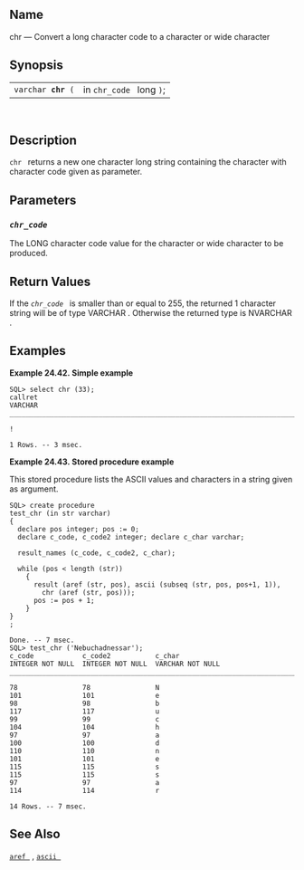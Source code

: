 <div>

<div>

</div>

<div>

## Name

chr — Convert a <span class="type">long </span> character code to a
character or wide character

</div>

<div>

## Synopsis

<div>

|                         |                          |
|-------------------------|--------------------------|
| `varchar `**`chr`**` (` | in `chr_code ` long `)`; |

<div>

 

</div>

</div>

</div>

<div>

## Description

`chr ` returns a new one character long string containing the character
with character code given as parameter.

</div>

<div>

## Parameters

<div>

### *`chr_code `*

The <span class="type">LONG </span> character code value for the
<span class="type">character </span> or <span class="type">wide
character </span> to be produced.

</div>

</div>

<div>

## Return Values

If the *`chr_code `* is smaller than or equal to 255, the returned 1
character string will be of type <span class="type">VARCHAR </span> .
Otherwise the returned type is <span class="type">NVARCHAR </span> .

</div>

<div>

## Examples

<div>

**Example 24.42. Simple example**

<div>

``` screen
SQL> select chr (33);
callret
VARCHAR
_______________________________________________________________________________

!

1 Rows. -- 3 msec.
```

</div>

</div>

  

<div>

**Example 24.43. Stored procedure example**

<div>

This stored procedure lists the ASCII values and characters in a string
given as argument.

``` screen
SQL> create procedure
test_chr (in str varchar)
{
  declare pos integer; pos := 0;
  declare c_code, c_code2 integer; declare c_char varchar;

  result_names (c_code, c_code2, c_char);

  while (pos < length (str))
    {
      result (aref (str, pos), ascii (subseq (str, pos, pos+1, 1)),
        chr (aref (str, pos)));
      pos := pos + 1;
    }
}
;

Done. -- 7 msec.
SQL> test_chr ('Nebuchadnessar');
c_code            c_code2           c_char
INTEGER NOT NULL  INTEGER NOT NULL  VARCHAR NOT NULL
_______________________________________________________________________________

78                78                N
101               101               e
98                98                b
117               117               u
99                99                c
104               104               h
97                97                a
100               100               d
110               110               n
101               101               e
115               115               s
115               115               s
97                97                a
114               114               r

14 Rows. -- 7 msec.
```

</div>

</div>

  

</div>

<div>

## See Also

<a href="fn_aref.html" class="link" title="aref"><code
class="function">aref </code></a> ,
<a href="fn_ascii.html" class="link" title="ascii"><code
class="function">ascii </code></a>

</div>

</div>

